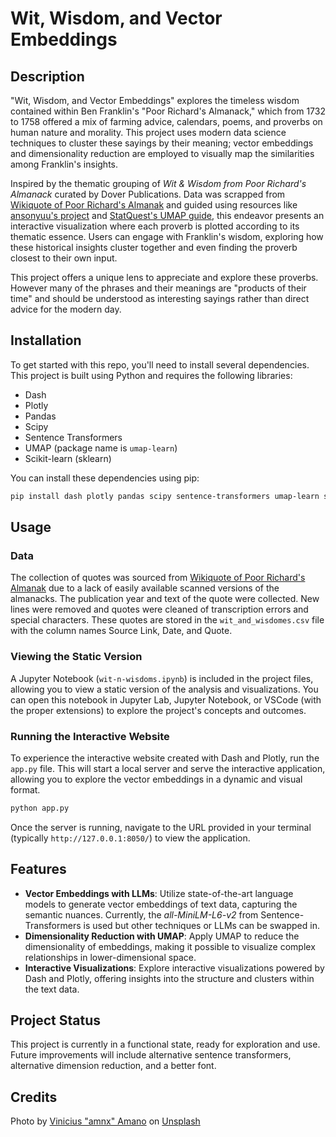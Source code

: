 # Wit, Wisdom, and Vector Embeddings

## Description
"Wit, Wisdom, and Vector Embeddings" explores the timeless wisdom contained within Ben Franklin's "Poor Richard's Almanack," which from 1732 to 1758 offered a mix of farming advice, calendars, poems, and proverbs on human nature and morality. This project uses modern data science techniques to cluster these sayings by their meaning; vector embeddings and dimensionality reduction are employed to visually map the similarities among Franklin's insights.

Inspired by the thematic grouping of *Wit & Wisdom from Poor Richard's Almanack* curated by Dover Publications. Data was scrapped from [Wikiquote of Poor Richard's Almanak](https://en.m.wikiquote.org/wiki/Poor_Richard%27s_Almanack) and guided using resources like [ansonyuu's project](https://github.com/ansonyuu/matchmaking) and [StatQuest's UMAP guide](https://youtu.be/eN0wFzBA4Sc), this endeavor presents an interactive visualization where each proverb is plotted according to its thematic essence. Users can engage with Franklin's wisdom, exploring how these historical insights cluster together and even finding the proverb closest to their own input.

This project offers a unique lens to appreciate and explore these proverbs. However many of the phrases and their meanings are "products of their time" and should be understood as interesting sayings rather than direct advice for the modern day.

## Installation

To get started with this repo, you'll need to install several dependencies. This project is built using Python and requires the following libraries:

- Dash
- Plotly
- Pandas
- Scipy
- Sentence Transformers
- UMAP (package name is `umap-learn`)
- Scikit-learn (sklearn)

You can install these dependencies using pip:

```bash
pip install dash plotly pandas scipy sentence-transformers umap-learn scikit-learn
```

## Usage

### Data 
The collection of quotes was sourced from [Wikiquote of Poor Richard's Almanak](https://en.m.wikiquote.org/wiki/Poor_Richard%27s_Almanack) due to a lack of easily available scanned versions of the almanacks. The publication year and text of the quote were collected. New lines were removed and quotes were cleaned of transcription errors and special characters. These quotes are stored in the `wit_and_wisdomes.csv` file with the column names Source Link, Date, and Quote.

### Viewing the Static Version
A Jupyter Notebook (`wit-n-wisdoms.ipynb`) is included in the project files, allowing you to view a static version of the analysis and visualizations. You can open this notebook in Jupyter Lab, Jupyter Notebook, or VSCode (with the proper extensions) to explore the project's concepts and outcomes.

### Running the Interactive Website
To experience the interactive website created with Dash and Plotly, run the `app.py` file. This will start a local server and serve the interactive application, allowing you to explore the vector embeddings in a dynamic and visual format.

```bash
python app.py
```

Once the server is running, navigate to the URL provided in your terminal (typically `http://127.0.0.1:8050/`) to view the application.

## Features
- **Vector Embeddings with LLMs**: Utilize state-of-the-art language models to generate vector embeddings of text data, capturing the semantic nuances. Currently, the *all-MiniLM-L6-v2* from Sentence-Transformers is used but other techniques or LLMs can be swapped in.
- **Dimensionality Reduction with UMAP**: Apply UMAP to reduce the dimensionality of embeddings, making it possible to visualize complex relationships in lower-dimensional space.
- **Interactive Visualizations**: Explore interactive visualizations powered by Dash and Plotly, offering insights into the structure and clusters within the text data.

## Project Status
This project is currently in a functional state, ready for exploration and use. Future improvements will include alternative sentence transformers, alternative dimension reduction, and a better font.

## Credits
Photo by [Vinicius "amnx" Amano](https://unsplash.com/@viniciusamano?utm_content=creditCopyText&utm_medium=referral&utm_source=unsplash) on [Unsplash](https://unsplash.com/photos/yellow-and-white-christmas-tree-6ZwDvEabfmE?utm_content=creditCopyText&utm_medium=referral&utm_source=unsplash)
  
